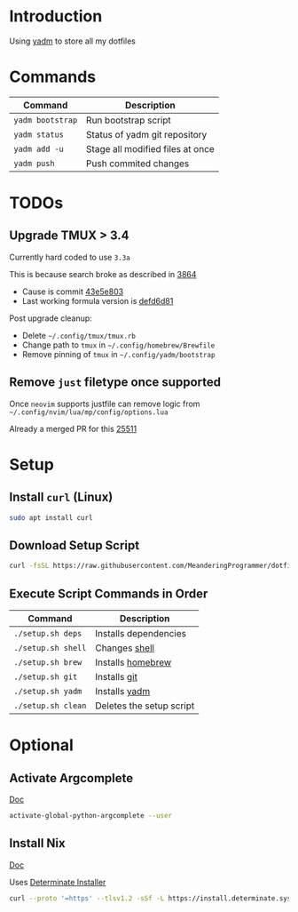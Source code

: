 # Introduction

Using [yadm](https://yadm.io/) to store all my dotfiles

# Commands

| Command          | Description                      |
|------------------|----------------------------------|
| `yadm bootstrap` | Run bootstrap script             |
| `yadm status`    | Status of yadm git repository    |
| `yadm add -u`    | Stage all modified files at once |
| `yadm push`      | Push commited changes            |

# TODOs

## Upgrade TMUX > 3.4

Currently hard coded to use `3.3a`

This is because search broke as described in [3864](https://github.com/tmux/tmux/issues/3864)

- Cause is commit [43e5e803](https://github.com/tmux/tmux/commit/43e5e80343185e69a1b864fc48095ede0b898180)
- Last working formula version is [defd6d81](https://github.com/Homebrew/homebrew-core/blob/defd6d81be1be58f137bef2fa2dc389100d0125b/Formula/t/tmux.rb)

Post upgrade cleanup:

- Delete `~/.config/tmux/tmux.rb`
- Change path to `tmux` in `~/.config/homebrew/Brewfile`
- Remove pinning of `tmux` in `~/.config/yadm/bootstrap`

## Remove `just` filetype once supported

Once `neovim` supports justfile can remove logic from `~/.config/nvim/lua/mp/config/options.lua`

Already a merged PR for this [25511](https://github.com/neovim/neovim/pull/25511)

# Setup

## Install `curl` (Linux)

```bash
sudo apt install curl
```

## Download Setup Script

```bash
curl -fsSL https://raw.githubusercontent.com/MeanderingProgrammer/dotfiles/main/docs/setup.sh -o setup.sh && chmod +x setup.sh
```

## Execute Script Commands in Order

| Command            | Description                           |
|--------------------|---------------------------------------|
| `./setup.sh deps`  | Installs dependencies                 |
| `./setup.sh shell` | Changes [shell](https://www.zsh.org/) |
| `./setup.sh brew`  | Installs [homebrew](https://brew.sh/) |
| `./setup.sh git`   | Installs [git](https://git-scm.com/)  |
| `./setup.sh yadm`  | Installs [yadm](https://yadm.io/)     |
| `./setup.sh clean` | Deletes the setup script              |

# Optional

## Activate Argcomplete

[Doc](https://github.com/kislyuk/argcomplete?tab=readme-ov-file#installation)

```bash
activate-global-python-argcomplete --user
```

## Install Nix

[Doc](https://nixos.org/)

Uses [Determinate Installer](https://github.com/DeterminateSystems/nix-installer)

```bash
curl --proto '=https' --tlsv1.2 -sSf -L https://install.determinate.systems/nix | sh -s -- install
```
